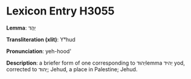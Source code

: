 # Lexicon Entry H3055

**Lemma**: יְהֻד

**Transliteration (xlit)**: Yᵉhud

**Pronunciation**: yeh-hood'

**Description**:
a briefer form of one corresponding to יְהוּדlemma יְהיּד yod, corrected to יְהוּד; Jehud, a place in Palestine; Jehud.
